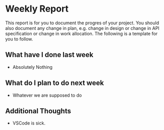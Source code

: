 # Weekly Report

This report is for you to document the progres of your project. You should also document any change in plan, e.g. change in design or change in API specification or change in work allocation. The following is a template for you to follow.

## What have I done last week

-   Absolutely Nothing

## What do I plan to do next week

-   Whatever we are supposed to do

## Additional Thoughts

-   VSCode is sick.
